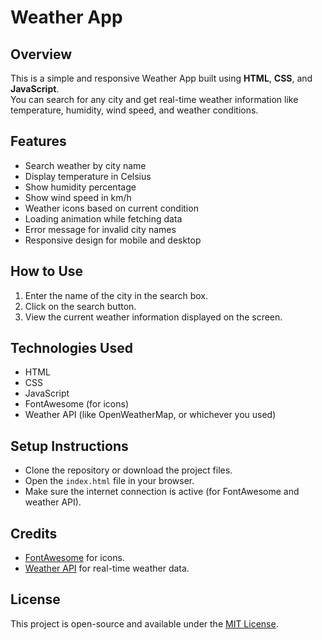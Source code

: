 # Weather App

## Overview
This is a simple and responsive Weather App built using **HTML**, **CSS**, and **JavaScript**.  
You can search for any city and get real-time weather information like temperature, humidity, wind speed, and weather conditions.

## Features
- Search weather by city name
- Display temperature in Celsius
- Show humidity percentage
- Show wind speed in km/h
- Weather icons based on current condition
- Loading animation while fetching data
- Error message for invalid city names
- Responsive design for mobile and desktop

## How to Use
1. Enter the name of the city in the search box.
2. Click on the search button.
3. View the current weather information displayed on the screen.

## Technologies Used
- HTML
- CSS
- JavaScript
- FontAwesome (for icons)
- Weather API (like OpenWeatherMap, or whichever you used)

## Setup Instructions
- Clone the repository or download the project files.
- Open the `index.html` file in your browser.
- Make sure the internet connection is active (for FontAwesome and weather API).

## Credits
- [FontAwesome](https://fontawesome.com/) for icons.
- [Weather API](https://openweathermap.org/api) for real-time weather data.

## License
This project is open-source and available under the [MIT License](LICENSE).
